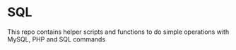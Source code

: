 # SQL

This repo contains helper scripts and functions to do simple operations with MySQL, PHP and SQL commands
